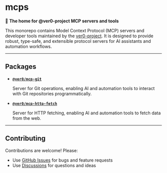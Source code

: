 # mcps

🧰 **The home for @ver0-project MCP servers and tools**

This monorepo contains Model Context Protocol (MCP) servers and developer tools maintained by the [ver0-project](https://github.com/ver0-project). It is designed to provide robust, type-safe, and extensible protocol servers for AI assistants and automation workflows.

---

## Packages

- **[`@ver0/mcp-git`](./packages/mcp-git/README.md)**

  Server for Git operations, enabling AI and automation tools to interact with Git repositories programmatically.

- **[`@ver0/mcp-http-fetch`](./packages/mcp-http-fetch/README.md)**

  Server for HTTP fetching, enabling AI and automation tools to fetch data from the web.

---

## Contributing

Contributions are welcome! Please:

- Use [GitHub Issues](https://github.com/ver0-project/mcps/issues) for bugs and feature requests
- Use [Discussions](https://github.com/ver0-project/mcps/discussions) for questions and ideas
